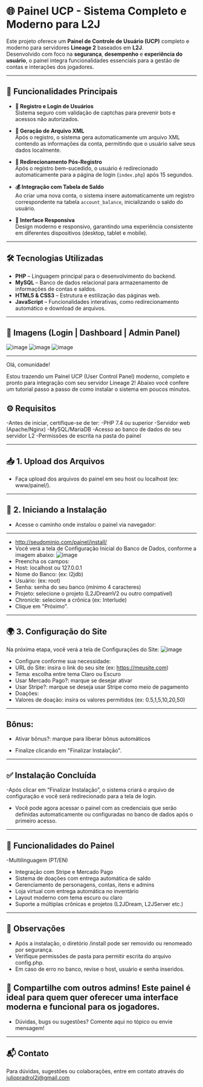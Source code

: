 # 🌐 Painel UCP - Sistema Completo e Moderno para L2J

Este projeto oferece um **Painel de Controle de Usuário (UCP)** completo e moderno para servidores **Lineage 2** baseados em **L2J**.  
Desenvolvido com foco na **segurança**, **desempenho** e **experiência do usuário**, o painel integra funcionalidades essenciais para a gestão de contas e interações dos jogadores.

---

## 🚀 Funcionalidades Principais

- **🧾 Registro e Login de Usuários**  
  Sistema seguro com validação de captchas para prevenir bots e acessos não autorizados.

- **📄 Geração de Arquivo XML**  
  Após o registro, o sistema gera automaticamente um arquivo XML contendo as informações da conta, permitindo que o usuário salve seus dados localmente.

- **🔁 Redirecionamento Pós-Registro**  
  Após o registro bem-sucedido, o usuário é redirecionado automaticamente para a página de login (`index.php`) após 15 segundos.

- **💰 Integração com Tabela de Saldo**  
  Ao criar uma nova conta, o sistema insere automaticamente um registro correspondente na tabela `account_balance`, inicializando o saldo do usuário.

- **📱 Interface Responsiva**  
  Design moderno e responsivo, garantindo uma experiência consistente em diferentes dispositivos (desktop, tablet e mobile).

---

## 🛠️ Tecnologias Utilizadas

- **PHP** – Linguagem principal para o desenvolvimento do backend.  
- **MySQL** – Banco de dados relacional para armazenamento de informações de contas e saldos.  
- **HTML5 & CSS3** – Estrutura e estilização das páginas web.  
- **JavaScript** – Funcionalidades interativas, como redirecionamento automático e download de arquivos.

---

## 📸 Imagens (Login | Dashboard | Admin Panel)

![image](https://github.com/user-attachments/assets/37ddc2c9-4821-44da-8fde-66c0e21fcfe6)
![image](https://github.com/user-attachments/assets/cd0fd479-3806-4b5b-b4dc-afa4e0bb9ec7)
![image](https://github.com/user-attachments/assets/965eb4d7-7b78-434c-bf7f-74ebd6755ca6)

---

Olá, comunidade!

Estou trazendo um Painel UCP (User Control Panel) moderno, completo e pronto para integração com seu servidor Lineage 2! Abaixo você confere um tutorial passo a passo de como instalar o sistema em poucos minutos.

## ⚙️ Requisitos
-Antes de iniciar, certifique-se de ter:
-PHP 7.4 ou superior
-Servidor web (Apache/Nginx)
-MySQL/MariaDB
-Acesso ao banco de dados do seu servidor L2
-Permissões de escrita na pasta do painel

---

## 📥 1. Upload dos Arquivos
- Faça upload dos arquivos do painel em seu host ou localhost (ex: www/painel/).
---
## 🚀 2. Iniciando a Instalação
- Acesse o caminho onde instalou o painel via navegador:
---
- http://seudominio.com/painel/install/
- Você verá a tela de Configuração Inicial do Banco de Dados, conforme a imagem abaixo:
![image](https://github.com/user-attachments/assets/a4c831ba-4f77-4e50-b3f4-cc78da14fb19)
- Preencha os campos:
- Host: localhost ou 127.0.0.1
- Nome do Banco: (ex: l2jdb)
- Usuário: (ex: root)
- Senha: senha do seu banco (mínimo 4 caracteres)
- Projeto: selecione o projeto (L2JDreamV2 ou outro compatível)
- Chronicle: selecione a crônica (ex: Interlude)
- Clique em "Próximo".
---
## 🌍 3. Configuração do Site
Na próxima etapa, você verá a tela de Configurações do Site:
![image](https://github.com/user-attachments/assets/f34078c1-31e3-4d06-b0ab-6e0bc9d8d3b9)
- Configure conforme sua necessidade:
- URL do Site: insira o link do seu site (ex: https://meusite.com)
- Tema: escolha entre tema Claro ou Escuro
- Usar Mercado Pago?: marque se desejar ativar
- Usar Stripe?: marque se deseja usar Stripe como meio de pagamento
- Doações:
- Valores de doação: insira os valores permitidos (ex: 0.5,1,5,10,20,50)

--- 
## Bônus:
- Ativar bônus?: marque para liberar bônus automáticos

- Finalize clicando em "Finalizar Instalação".
---
## ✅ Instalação Concluída
-Após clicar em “Finalizar Instalação”, o sistema criará o arquivo de configuração e você será redirecionado para a tela de login.

- Você pode agora acessar o painel com as credenciais que serão definidas automaticamente ou configuradas no banco de dados após o primeiro acesso.
---
## 🧩 Funcionalidades do Painel
-Multilinguagem (PT/EN)
- Integração com Stripe e Mercado Pago
- Sistema de doações com entrega automática de saldo
- Gerenciamento de personagens, contas, itens e admins
- Loja virtual com entrega automática no inventário
- Layout moderno com tema escuro ou claro
- Suporte a múltiplas crônicas e projetos (L2JDream, L2JServer etc.)
---
## 📌 Observações
- Após a instalação, o diretório /install pode ser removido ou renomeado por segurança.
- Verifique permissões de pasta para permitir escrita do arquivo config.php.
- Em caso de erro no banco, revise o host, usuário e senha inseridos.

## 📣 Compartilhe com outros admins! Este painel é ideal para quem quer oferecer uma interface moderna e funcional para os jogadores.

- Dúvidas, bugs ou sugestões? Comente aqui no tópico ou envie mensagem!


---

## 📬 Contato

Para dúvidas, sugestões ou colaborações, entre em contato através do juliopradrol2j@gmail.com

